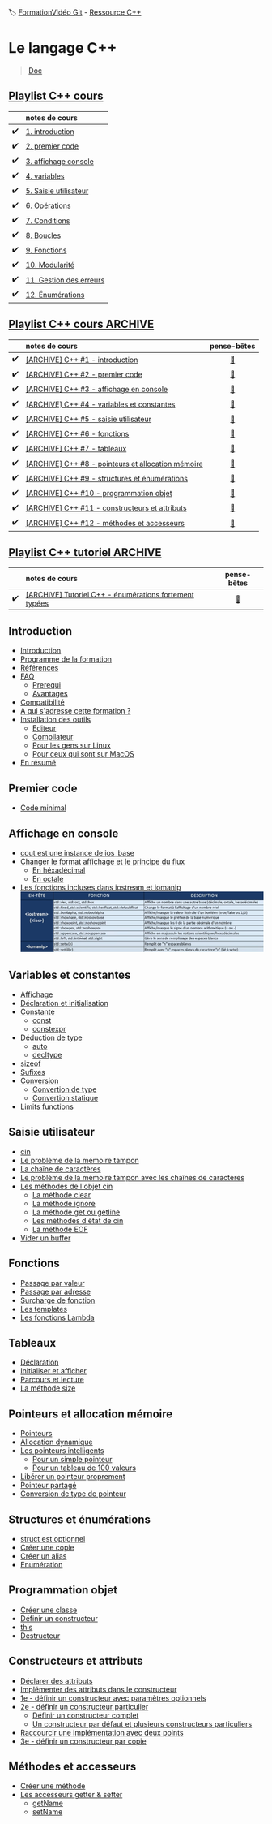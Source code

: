 :label: [FormationVidéo Git](https://github.com/jasonchampagne/FormationVideo) - [Ressource C++](https://github.com/jasonchampagne/FormationVideo/tree/master/Ressources/C%2B%2B)

# Le langage C++
> [Doc](https://en.cppreference.com/w/cpp)  

## [Playlist C++ cours](https://github.com/jasonchampagne/FormationVideo/blob/master/Playlists/cpp-cours.md)

||notes de cours
-|:-
|:heavy_check_mark:|[1. introduction](cours/001_introduction/note.md)
|:heavy_check_mark:|[2. premier code](cours/002_premier_code/note.md)
|:heavy_check_mark:|[3. affichage console](cours/003_affichage_console/note.md)
|:heavy_check_mark:|[4. variables](cours/004_variables/note.md)
|:heavy_check_mark:|[5. Saisie utilisateur](cours/005_saisie_utilisateur/note.md)
|:heavy_check_mark:|[6. Opérations](cours/006_operations/note.md)
|:heavy_check_mark:|[7. Conditions](cours/007_conditions/note.md)
|:heavy_check_mark:|[8. Boucles](cours/008_boucles/note.md)
|:heavy_check_mark:|[9. Fonctions](cours/009_fonctions/note.md)
|:heavy_check_mark:|[10. Modularité](cours/010_modularité/note.md)
|:heavy_check_mark:|[11. Gestion des erreurs](cours/011_gestion_des_erreurs/note.md)
|:heavy_check_mark:|[12. Énumérations](cours/012_énumérations/note.md)

## [Playlist C++ cours ARCHIVE](https://youtube.com/playlist?list=PLrSOXFDHBtfG0Fb0g--43a0b47e9hrwlB)

||notes de cours|pense-bêtes
-|:-|:-:
|:heavy_check_mark:|[[ARCHIVE] C++ #1 - introduction](ARCHIVE/cours/001_introduction/note.md)|[:memo:](#Introduction)
|:heavy_check_mark:|[[ARCHIVE] C++ #2 - premier code](ARCHIVE/cours/002_premier_code/note.md)|[:memo:](#Premier-code)
|:heavy_check_mark:|[[ARCHIVE] C++ #3 - affichage en console](ARCHIVE/cours/003_affichage_en_console/note.md)|[:memo:](#Affichage-en-console)
|:heavy_check_mark:|[[ARCHIVE] C++ #4 - variables et constantes](ARCHIVE/cours/004_variables_et_constantes/note.md)|[:memo:](#Variables-et-constantes)
|:heavy_check_mark:|[[ARCHIVE] C++ #5 - saisie utilisateur](ARCHIVE/cours/005_saisie_utilisateur/note.md)|[:memo:](#Saisie-utilisateur)
|:heavy_check_mark:|[[ARCHIVE] C++ #6 - fonctions](ARCHIVE/cours/006_fonctions/note.md)|[:memo:](#Fonctions)
|:heavy_check_mark:|[[ARCHIVE] C++ #7 - tableaux](ARCHIVE/cours/007_tableaux/note.md)|[:memo:](#Tableaux)
|:heavy_check_mark:|[[ARCHIVE] C++ #8 - pointeurs et allocation mémoire](ARCHIVE/cours/008_pointeurs_et_allocation_mémoire/note.md)|[:memo:](#Pointeurs-et-allocation-mémoire)
|:heavy_check_mark:|[[ARCHIVE] C++ #9 - structures et énumérations](ARCHIVE/cours/009_structures_et_énumérations/note.md)|[:memo:](#Structures-et-énumérations)
|:heavy_check_mark:|[[ARCHIVE] C++ #10 - programmation objet](ARCHIVE/cours/010_programmation_objet/note.md)|[:memo:](#Programmation-objet)
|:heavy_check_mark:|[[ARCHIVE] C++ #11 - constructeurs et attributs](ARCHIVE/cours/011_constructeurs_et_attributs/note.md)|[:memo:](#Constructeurs-et-attributs)
|:heavy_check_mark:|[[ARCHIVE] C++ #12 - méthodes et accesseurs](ARCHIVE/cours/012_méthodes_et_accesseurs/note.md)|[:memo:](#Méthodes-et-accesseurs)

## [Playlist C++ tutoriel ARCHIVE](https://www.youtube.com/watch?v=Ht3AuVr82zQ&list=PLrSOXFDHBtfG0Fb0g--43a0b47e9hrwlB&index=28)

||notes de cours|pense-bêtes
-|:-|:-:
|:heavy_check_mark:|[[ARCHIVE] Tutoriel C++ - énumérations fortement typées](ARCHIVE/tutoriels/énumérations_fortement_typées.md)|[:memo:](#énumérations-fortement-typées)

## Introduction
+ [Introduction](ARCHIVE/cours/001_introduction/note.md#Introduction)
+ [Programme de la formation](ARCHIVE/cours/001_introduction/note.md#Programme-de-la-formation)
+ [Références](ARCHIVE/cours/001_introduction/note.md#Références)
+ [FAQ](ARCHIVE/cours/001_introduction/note.md#FAQ)
    + [Prerequi](ARCHIVE/cours/001_introduction/note.md#Prerequi)
    + [Avantages](ARCHIVE/cours/001_introduction/note.md#Avantages)
+ [Compatibilité](ARCHIVE/cours/001_introduction/note.md#Compatibilité)
+ [A qui s'adresse cette formation ?](ARCHIVE/cours/001_introduction/note.md#A-qui-s-adresse-cette-formation)
+ [Installation des outils](ARCHIVE/cours/001_introduction/note.md#Installation-des-outils)
    + [Editeur](ARCHIVE/cours/001_introduction/note.md#Editeur)
    + [Compilateur](ARCHIVE/cours/001_introduction/note.md#Compilateur)
    + [Pour les gens sur Linux](ARCHIVE/cours/001_introduction/note.md#Pour-les-gens-sur-Linux)
    + [Pour ceux qui sont sur MacOS](ARCHIVE/cours/001_introduction/note.md#Pour-ceux-qui-sont-sur-MacOS)
+ [En résumé](ARCHIVE/cours/001_introduction/note.md#En-résumé)
## Premier code
+ [Code minimal](ARCHIVE/cours/002_premier_code/note.md#Code-minimal)
## Affichage en console
+ [cout est une instance de ios_base](ARCHIVE/cours/003_affichage_en_console/note.md#cout-est-une-instance-de-ios_base)
+ [Changer le format affichage et le principe du flux](ARCHIVE/cours/003_affichage_en_console/note.md#Changer-le-format-affichage-et-le-principe-du-flux)
    + [En héxadécimal](ARCHIVE/cours/003_affichage_en_console/note.md#En-héxadécimal)
    + [En octale](ARCHIVE/cours/003_affichage_en_console/note.md#En-octale)
+ [Les fonctions incluses dans iostream et iomanip](ARCHIVE/cours/003_affichage_en_console/note.md#Les-fonctions-incluses-dans-iostream-et-iomanip)
![fonctions.PNG](ARCHIVE/cours/003_affichage_en_console/fonctions.PNG)
## Variables et constantes
+ [Affichage](ARCHIVE/cours/004_variables_et_constantes/note.md#Affichage)
+ [Déclaration et initialisation](ARCHIVE/cours/004_variables_et_constantes/note.md#Déclaration-et-initialisation)
+ [Constante](ARCHIVE/cours/004_variables_et_constantes/note.md#Constante)
    + [const](ARCHIVE/cours/004_variables_et_constantes/note.md#const)
    + [constexpr](ARCHIVE/cours/004_variables_et_constantes/note.md#constexpr)
+ [Déduction de type](ARCHIVE/cours/004_variables_et_constantes/note.md#Déduction-de-type)
    + [auto](ARCHIVE/cours/004_variables_et_constantes/note.md#auto)
    + [decltype](ARCHIVE/cours/004_variables_et_constantes/note.md#decltype)
+ [sizeof](ARCHIVE/cours/004_variables_et_constantes/note.md#sizeof)
+ [Sufixes](ARCHIVE/cours/004_variables_et_constantes/note.md#Sufixes)
+ [Conversion](ARCHIVE/cours/004_variables_et_constantes/note.md#Conversion)
    + [Convertion de type](ARCHIVE/cours/004_variables_et_constantes/note.md#Convertion-de-type)
    + [Convertion statique](ARCHIVE/cours/004_variables_et_constantes/note.md#Convertion-statique)
+ [Limits functions](ARCHIVE/cours/004_variables_et_constantes/note.md#Limits-functions)
## Saisie utilisateur
+ [cin](ARCHIVE/cours/005_saisie_utilisateur/note.md#cin)
+ [Le problème de la mémoire tampon](ARCHIVE/cours/005_saisie_utilisateur/note.md#Le-problème-de-la-mémoire-tampon)
+ [La chaîne de caractères](ARCHIVE/cours/005_saisie_utilisateur/note.md#La-chaîne-de-caractères)
+ [Le problème de la mémoire tampon avec les chaînes de caractères](ARCHIVE/cours/005_saisie_utilisateur/note.md#Le-problème-de-la-mémoire-tampon-avec-les-chaînes-de-caractères)
+ [Les méthodes de l'objet cin](ARCHIVE/cours/005_saisie_utilisateur/note.md#Les-méthodes-de-l-objet-cin)
    + [La méthode clear](ARCHIVE/cours/005_saisie_utilisateur/note.md#La-méthode-clear)
    + [La méthode ignore](ARCHIVE/cours/005_saisie_utilisateur/note.md#La-méthode-ignore)
    + [La méthode get ou getline](ARCHIVE/cours/005_saisie_utilisateur/note.md#La-méthode-get-ou-getline)
    + [Les méthodes d êtat de cin](ARCHIVE/cours/005_saisie_utilisateur/note.md#Les-méthodes-d-êtat-de-cin)
    + [La méthode EOF](ARCHIVE/cours/005_saisie_utilisateur/note.md#La-méthode-EOF)
+ [Vider un buffer](ARCHIVE/cours/005_saisie_utilisateur/note.md#Vider-un-buffer)
## Fonctions
+ [Passage par valeur](ARCHIVE/cours/006_fonctions/note.md#Passage-par-valeur)
+ [Passage par adresse](ARCHIVE/cours/006_fonctions/note.md#Passage-par-adresse)
+ [Surcharge de fonction](ARCHIVE/cours/006_fonctions/note.md#Surcharge-de-fonction)
+ [Les templates](ARCHIVE/cours/006_fonctions/note.md#Les-templates)
+ [Les fonctions Lambda](ARCHIVE/cours/006_fonctions/note.md#Les-fonctions-Lambda)
## Tableaux
+ [Déclaration](ARCHIVE/cours/007_tableaux/note.md#Déclaration)
+ [Initialiser et afficher](ARCHIVE/cours/007_tableaux/note.md#Initialiser-et-afficher)
+ [Parcours et lecture](ARCHIVE/cours/007_tableaux/note.md#Parcours-et-lecture)
+ [La méthode size](ARCHIVE/cours/007_tableaux/note.md#La-méthode-size)
## Pointeurs et allocation mémoire
+ [Pointeurs](ARCHIVE/cours/008_pointeurs_et_allocation_mémoire/note.md#Pointeurs)
+ [Allocation dynamique](ARCHIVE/cours/008_pointeurs_et_allocation_mémoire/note.md#Allocation-dynamique)
+ [Les pointeurs intelligents](ARCHIVE/cours/008_pointeurs_et_allocation_mémoire/note.md#Les-pointeurs-intelligents)
    + [Pour un simple pointeur](ARCHIVE/cours/008_pointeurs_et_allocation_mémoire/note.md#Pour-un-simple-pointeur)
    + [Pour un tableau de 100 valeurs](ARCHIVE/cours/008_pointeurs_et_allocation_mémoire/note.md#Pour-un-tableau-de-100-valeurs)
+ [Libérer un pointeur proprement](ARCHIVE/cours/008_pointeurs_et_allocation_mémoire/note.md#Libérer-un-pointeur-proprement)
+ [Pointeur partagé](ARCHIVE/cours/008_pointeurs_et_allocation_mémoire/note.md#Pointeur-partagé)
+ [Conversion de type de pointeur](ARCHIVE/cours/008_pointeurs_et_allocation_mémoire/note.md#Conversion-de-type-de-pointeur)
## Structures et énumérations
+ [struct est optionnel](ARCHIVE/cours/009_structures_et_énumérations/note.md#struct-est-optionnel)
+ [Créer une copie](ARCHIVE/cours/009_structures_et_énumérations/note.md#Créer-une-copie)
+ [Créer un alias](ARCHIVE/cours/009_structures_et_énumérations/note.md#Créer-un-alias)
+ [Enumération](ARCHIVE/cours/009_structures_et_énumérations/note.md#Enumération)
## Programmation objet
+ [Créer une classe](ARCHIVE/cours/010_programmation_objet/note.md#Créer-une-classe)
+ [Définir un constructeur](ARCHIVE/cours/010_programmation_objet/note.md#Définir-un-constructeur)
+ [this](ARCHIVE/cours/010_programmation_objet/note.md#this)
+ [Destructeur](ARCHIVE/cours/010_programmation_objet/note.md#Destructeur)
## Constructeurs et attributs
+ [Déclarer des attributs](ARCHIVE/cours/011_constructeurs_et_attributs/note.md#Déclarer-des-attributs)
+ [Implémenter des attributs dans le constructeur](ARCHIVE/cours/011_constructeurs_et_attributs/note.md#Implémenter-des-attributs-dans-le-constructeur)
+ [1e - définir un constructeur avec paramètres optionnels](ARCHIVE/cours/011_constructeurs_et_attributs/note.md#1e---définir-un-constructeur-avec-paramètres-optionnels)
+ [2e - définir un constructeur particulier](ARCHIVE/cours/011_constructeurs_et_attributs/note.md#2e---définir-un-constructeur-particulier)
    + [Définir un constructeur complet](ARCHIVE/cours/011_constructeurs_et_attributs/note.md#Définir-un-constructeur-complet)
    + [Un constructeur par défaut et plusieurs constructeurs particuliers](ARCHIVE/cours/011_constructeurs_et_attributs/note.md#Un-constructeur-par-défaut-et-plusieurs-constructeurs-particuliers)
+ [Raccourcir une implémentation avec deux points](ARCHIVE/cours/011_constructeurs_et_attributs/note.md#Raccourcir-une-implémentation-avec-deux-points)
+ [3e - définir un constructeur par copie](ARCHIVE/cours/011_constructeurs_et_attributs/note.md#3e---définir-un-constructeur-par-copie)
## Méthodes et accesseurs
+ [Créer une méthode](ARCHIVE/cours/012_méthodes_et_accesseurs/note.md#Créer-une-méthode)
+ [Les accesseurs getter & setter](ARCHIVE/cours/012_méthodes_et_accesseurs/note.md#Les-accesseurs-getter-&-setter)
    + [getName](ARCHIVE/cours/012_méthodes_et_accesseurs/note.md#getName)
    + [setName](ARCHIVE/cours/012_méthodes_et_accesseurs/note.md#)
